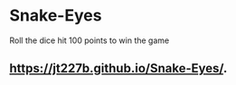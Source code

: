 # Snake-Eyes
Roll the dice hit 100 points to win the game

## https://jt227b.github.io/Snake-Eyes/.
